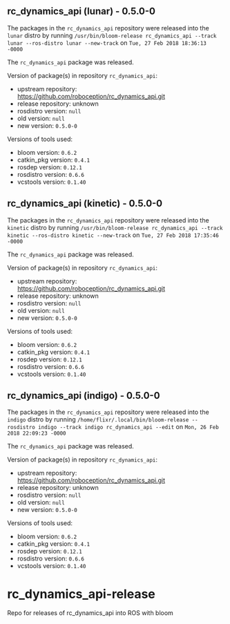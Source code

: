 ## rc_dynamics_api (lunar) - 0.5.0-0

The packages in the `rc_dynamics_api` repository were released into the `lunar` distro by running `/usr/bin/bloom-release rc_dynamics_api --track lunar --ros-distro lunar --new-track` on `Tue, 27 Feb 2018 18:36:13 -0000`

The `rc_dynamics_api` package was released.

Version of package(s) in repository `rc_dynamics_api`:

- upstream repository: https://github.com/roboception/rc_dynamics_api.git
- release repository: unknown
- rosdistro version: `null`
- old version: `null`
- new version: `0.5.0-0`

Versions of tools used:

- bloom version: `0.6.2`
- catkin_pkg version: `0.4.1`
- rosdep version: `0.12.1`
- rosdistro version: `0.6.6`
- vcstools version: `0.1.40`


## rc_dynamics_api (kinetic) - 0.5.0-0

The packages in the `rc_dynamics_api` repository were released into the `kinetic` distro by running `/usr/bin/bloom-release rc_dynamics_api --track kinetic --ros-distro kinetic --new-track` on `Tue, 27 Feb 2018 17:35:46 -0000`

The `rc_dynamics_api` package was released.

Version of package(s) in repository `rc_dynamics_api`:

- upstream repository: https://github.com/roboception/rc_dynamics_api.git
- release repository: unknown
- rosdistro version: `null`
- old version: `null`
- new version: `0.5.0-0`

Versions of tools used:

- bloom version: `0.6.2`
- catkin_pkg version: `0.4.1`
- rosdep version: `0.12.1`
- rosdistro version: `0.6.6`
- vcstools version: `0.1.40`


## rc_dynamics_api (indigo) - 0.5.0-0

The packages in the `rc_dynamics_api` repository were released into the `indigo` distro by running `/home/flixr/.local/bin/bloom-release --rosdistro indigo --track indigo rc_dynamics_api --edit` on `Mon, 26 Feb 2018 22:09:23 -0000`

The `rc_dynamics_api` package was released.

Version of package(s) in repository `rc_dynamics_api`:

- upstream repository: https://github.com/roboception/rc_dynamics_api.git
- release repository: unknown
- rosdistro version: `null`
- old version: `null`
- new version: `0.5.0-0`

Versions of tools used:

- bloom version: `0.6.2`
- catkin_pkg version: `0.4.1`
- rosdep version: `0.12.1`
- rosdistro version: `0.6.6`
- vcstools version: `0.1.40`


# rc_dynamics_api-release
Repo for releases of rc_dynamics_api into ROS with bloom
